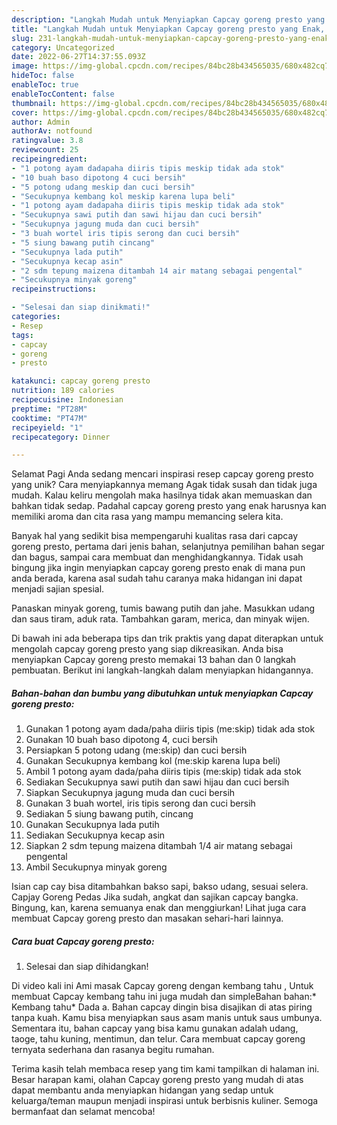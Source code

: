 ```yaml
---
description: "Langkah Mudah untuk Menyiapkan Capcay goreng presto yang Enak, Lezat"
title: "Langkah Mudah untuk Menyiapkan Capcay goreng presto yang Enak, Lezat"
slug: 231-langkah-mudah-untuk-menyiapkan-capcay-goreng-presto-yang-enak-lezat
category: Uncategorized
date: 2022-06-27T14:37:55.093Z
image: https://img-global.cpcdn.com/recipes/84bc28b434565035/680x482cq70/capcay-goreng-presto-foto-resep-utama.jpg
hideToc: false
enableToc: true
enableTocContent: false
thumbnail: https://img-global.cpcdn.com/recipes/84bc28b434565035/680x482cq70/capcay-goreng-presto-foto-resep-utama.jpg
cover: https://img-global.cpcdn.com/recipes/84bc28b434565035/680x482cq70/capcay-goreng-presto-foto-resep-utama.jpg
author: Admin
authorAv: notfound
ratingvalue: 3.8
reviewcount: 25
recipeingredient:
- "1 potong ayam dadapaha diiris tipis meskip tidak ada stok"
- "10 buah baso dipotong 4 cuci bersih"
- "5 potong udang meskip dan cuci bersih"
- "Secukupnya kembang kol meskip karena lupa beli"
- "1 potong ayam dadapaha diiris tipis meskip tidak ada stok"
- "Secukupnya sawi putih dan sawi hijau dan cuci bersih"
- "Secukupnya jagung muda dan cuci bersih"
- "3 buah wortel iris tipis serong dan cuci bersih"
- "5 siung bawang putih cincang"
- "Secukupnya lada putih"
- "Secukupnya kecap asin"
- "2 sdm tepung maizena ditambah 14 air matang sebagai pengental"
- "Secukupnya minyak goreng"
recipeinstructions:

- "Selesai dan siap dinikmati!"
categories:
- Resep
tags:
- capcay
- goreng
- presto

katakunci: capcay goreng presto 
nutrition: 189 calories
recipecuisine: Indonesian
preptime: "PT28M"
cooktime: "PT47M"
recipeyield: "1"
recipecategory: Dinner

---
```



Selamat Pagi Anda sedang mencari inspirasi resep capcay goreng presto yang unik? Cara menyiapkannya memang Agak tidak susah dan tidak juga mudah. Kalau keliru mengolah maka hasilnya tidak akan memuaskan dan bahkan tidak sedap. Padahal capcay goreng presto yang enak harusnya kan memiliki aroma dan cita rasa yang mampu memancing selera kita.


Banyak hal yang sedikit bisa mempengaruhi kualitas rasa dari capcay goreng presto, pertama dari jenis bahan, selanjutnya pemilihan bahan segar dan bagus, sampai cara membuat dan menghidangkannya. Tidak usah bingung jika ingin menyiapkan capcay goreng presto enak di mana pun anda berada, karena asal sudah tahu caranya maka hidangan ini dapat menjadi sajian spesial.

Panaskan minyak goreng, tumis bawang putih dan jahe. Masukkan udang dan saus tiram, aduk rata. Tambahkan garam, merica, dan minyak wijen.


Di bawah ini ada beberapa tips dan trik praktis yang dapat diterapkan untuk mengolah capcay goreng presto yang siap dikreasikan. Anda bisa menyiapkan Capcay goreng presto memakai 13 bahan dan 0 langkah pembuatan. Berikut ini langkah-langkah dalam menyiapkan hidangannya.

<!--inarticleads1-->

##### Bahan-bahan dan bumbu yang dibutuhkan untuk menyiapkan Capcay goreng presto:

1. Gunakan 1 potong ayam dada/paha diiris tipis (me:skip) tidak ada stok
1. Gunakan 10 buah baso dipotong 4, cuci bersih
1. Persiapkan 5 potong udang (me:skip) dan cuci bersih
1. Gunakan Secukupnya kembang kol (me:skip karena lupa beli)
1. Ambil 1 potong ayam dada/paha diiris tipis (me:skip) tidak ada stok
1. Sediakan Secukupnya sawi putih dan sawi hijau dan cuci bersih
1. Siapkan Secukupnya jagung muda dan cuci bersih
1. Gunakan 3 buah wortel, iris tipis serong dan cuci bersih
1. Sediakan 5 siung bawang putih, cincang
1. Gunakan Secukupnya lada putih
1. Sediakan Secukupnya kecap asin
1. Siapkan 2 sdm tepung maizena ditambah 1/4 air matang sebagai pengental
1. Ambil Secukupnya minyak goreng


Isian cap cay bisa ditambahkan bakso sapi, bakso udang, sesuai selera. Capjay Goreng Pedas Jika sudah, angkat dan sajikan capcay bangka. Bingung, kan, karena semuanya enak dan menggiurkan! Lihat juga cara membuat Capcay goreng presto dan masakan sehari-hari lainnya. 

<!--inarticleads2-->

##### Cara buat Capcay goreng presto:


1. Selesai dan siap dihidangkan!

Di video kali ini Ami masak Capcay goreng dengan kembang tahu , Untuk membuat Capcay kembang tahu ini juga mudah dan simpleBahan bahan:* Kembang tahu* Dada a. Bahan capcay dingin bisa disajikan di atas piring tanpa kuah. Kamu bisa menyiapkan saus asam manis untuk saus umbunya. Sementara itu, bahan capcay yang bisa kamu gunakan adalah udang, taoge, tahu kuning, mentimun, dan telur. Cara membuat capcay goreng ternyata sederhana dan rasanya begitu rumahan. 

Terima kasih telah membaca resep yang tim kami tampilkan di halaman ini. Besar harapan kami, olahan Capcay goreng presto yang mudah di atas dapat membantu anda menyiapkan hidangan yang sedap untuk keluarga/teman maupun menjadi inspirasi untuk berbisnis kuliner. Semoga bermanfaat dan selamat mencoba!
